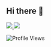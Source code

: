 ## Hi there 👋

<!--
**agoodkind/agoodkind** is a ✨ _special_ ✨ repository because its `README.md` (this file) appears on your GitHub profile.

Here are some ideas to get you started:

- 🔭 I’m currently working on ...
- 🌱 I’m currently learning ...
- 👯 I’m looking to collaborate on ...
- 🤔 I’m looking for help with ...
- 💬 Ask me about ...
- 📫 How to reach me: ...
- 😄 Pronouns: ...
- ⚡ Fun fact: ...
-->

<a href="https://github.com/agoodkind/GitHub-Language-Stats">
<img src="https://github.com/agoodkind/GitHub-Language-Stats/blob/master/generated/overview.svg#gh-dark-mode-only" />
<img src="https://github.com/agoodkind/GitHub-Language-Stats/blob/master/generated/languages.svg#gh-dark-mode-only" />
</a>

![Profile Views](https://komarev.com/ghpvc/?username=agoodkind)
